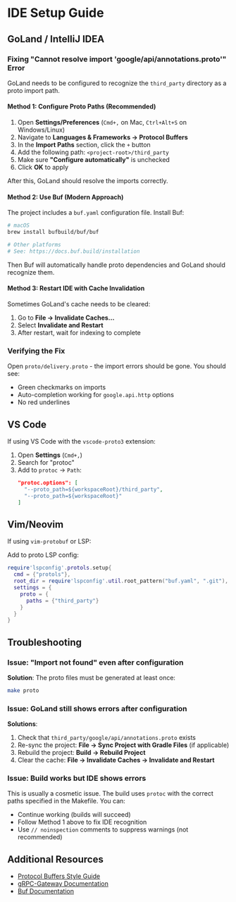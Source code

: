 # IDE Setup Guide

## GoLand / IntelliJ IDEA

### Fixing "Cannot resolve import 'google/api/annotations.proto'" Error

GoLand needs to be configured to recognize the `third_party` directory as a proto import path.

#### Method 1: Configure Proto Paths (Recommended)

1. Open **Settings/Preferences** (`Cmd+,` on Mac, `Ctrl+Alt+S` on Windows/Linux)
2. Navigate to **Languages & Frameworks → Protocol Buffers**
3. In the **Import Paths** section, click the `+` button
4. Add the following path: `<project-root>/third_party`
5. Make sure **"Configure automatically"** is unchecked
6. Click **OK** to apply

After this, GoLand should resolve the imports correctly.

#### Method 2: Use Buf (Modern Approach)

The project includes a `buf.yaml` configuration file. Install Buf:

```bash
# macOS
brew install bufbuild/buf/buf

# Other platforms
# See: https://docs.buf.build/installation
```

Then Buf will automatically handle proto dependencies and GoLand should recognize them.

#### Method 3: Restart IDE with Cache Invalidation

Sometimes GoLand's cache needs to be cleared:

1. Go to **File → Invalidate Caches...**
2. Select **Invalidate and Restart**
3. After restart, wait for indexing to complete

### Verifying the Fix

Open `proto/delivery.proto` - the import errors should be gone. You should see:
- Green checkmarks on imports
- Auto-completion working for `google.api.http` options
- No red underlines

## VS Code

If using VS Code with the `vscode-proto3` extension:

1. Open **Settings** (`Cmd+,`)
2. Search for "protoc"
3. Add to `protoc` → `Path`:
   ```json
   "protoc.options": [
     "--proto_path=${workspaceRoot}/third_party",
     "--proto_path=${workspaceRoot}"
   ]
   ```

## Vim/Neovim

If using `vim-protobuf` or LSP:

Add to proto LSP config:
```lua
require'lspconfig'.protols.setup{
  cmd = {"protols"},
  root_dir = require'lspconfig'.util.root_pattern("buf.yaml", ".git"),
  settings = {
    proto = {
      paths = {"third_party"}
    }
  }
}
```

## Troubleshooting

### Issue: "Import not found" even after configuration

**Solution**: The proto files must be generated at least once:
```bash
make proto
```

### Issue: GoLand still shows errors after configuration

**Solutions**:
1. Check that `third_party/google/api/annotations.proto` exists
2. Re-sync the project: **File → Sync Project with Gradle Files** (if applicable)
3. Rebuild the project: **Build → Rebuild Project**
4. Clear the cache: **File → Invalidate Caches → Invalidate and Restart**

### Issue: Build works but IDE shows errors

This is usually a cosmetic issue. The build uses `protoc` with the correct paths specified in the Makefile. You can:
- Continue working (builds will succeed)
- Follow Method 1 above to fix IDE recognition
- Use `// noinspection` comments to suppress warnings (not recommended)

## Additional Resources

- [Protocol Buffers Style Guide](https://developers.google.com/protocol-buffers/docs/style)
- [gRPC-Gateway Documentation](https://grpc-ecosystem.github.io/grpc-gateway/)
- [Buf Documentation](https://docs.buf.build/)

